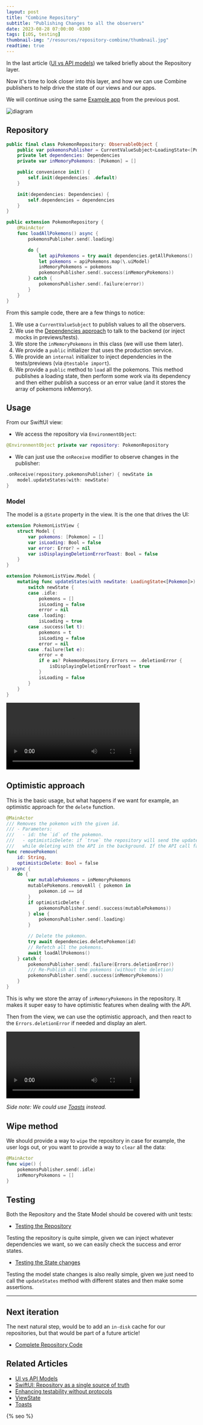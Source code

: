 ```yaml
---
layout: post
title: "Combine Repository"
subtitle: "Publishing Changes to all the observers"
date: 2023-08-28 07:00:00 -0300
tags: [iOS, testing]
thumbnail-img: "/resources/repository-combine/thumbnail.jpg"
readtime: true
---
```


In the last article ([UI vs API models](/2023-08-25-ui-vs-api-models-different-layers/)) we talked briefly about the Repository layer. 

Now it's time to look closer into this layer, and how we can use Combine publishers to help drive the state of our views and our apps.

We will continue using the same [Example app](https://github.com/mdb1/ModelsExampleApp/) from the previous post.

![diagram]({{static.static_files}}/resources/repository-combine/diagram.png)

## Repository

```swift
public final class PokemonRepository: ObservableObject {
    public var pokemonsPublisher = CurrentValueSubject<LoadingState<[Pokemon]>, Never>(.idle)
    private let dependencies: Dependencies
    private var inMemoryPokemons: [Pokemon] = []

    public convenience init() {
        self.init(dependencies: .default)
    }

    init(dependencies: Dependencies) {
        self.dependencies = dependencies
    }
}

public extension PokemonRepository {
    @MainActor
    func loadAllPokemons() async {
        pokemonsPublisher.send(.loading)

        do {
            let apiPokemons = try await dependencies.getAllPokemons()
            let pokemons = apiPokemons.map(\.uiModel)
            inMemoryPokemons = pokemons
            pokemonsPublisher.send(.success(inMemoryPokemons))
        } catch {
            pokemonsPublisher.send(.failure(error))
        }
    }
}
```

From this sample code, there are a few things to notice:

1. We use a `CurrentValueSubject` to publish values to all the observers.
2. We use the [Dependencies approach](/2023-02-03-enhancing-testability-without-protocols/) to talk to the backend (or inject mocks in previews/tests).
3. We store the `inMemoryPokemons` in this class (we will use them later).
4. We provide a `public` initializer that uses the production service.
5. We provide an `internal` initializer to inject dependencies in the tests/previews (via `@testable import`).
6. We provide a `public` method to `load` all the pokemons. This method publishes a loading state, then perform some work via its dependency and then either publish a success or an error value (and it stores the array of pokemons inMemory).

## Usage

From our SwiftUI view:

* We access the repository via `EnvironmentObject`:

```swift
@EnvironmentObject private var repository: PokemonRepository
```

* We can just use the `onReceive` modifier to observe changes in the publisher:

```swift
.onReceive(repository.pokemonsPublisher) { newState in
    model.updateStates(with: newState)
}
```

### Model

The model is a `@State` property in the view. It is the one that drives the UI:

```swift
extension PokemonListView {
    struct Model {
        var pokemons: [Pokemon] = []
        var isLoading: Bool = false
        var error: Error? = nil
        var isDisplayingDeletionErrorToast: Bool = false
    }
}

extension PokemonListView.Model {
    mutating func updateStates(with newState: LoadingState<[Pokemon]>) {
        switch newState {
        case .idle:
            pokemons = []
            isLoading = false
            error = nil
        case .loading:
            isLoading = true
        case .success(let t):
            pokemons = t
            isLoading = false
            error = nil
        case .failure(let e):
            error = e
            if e as? PokemonRepository.Errors == .deletionError {
                isDisplayingDeletionErrorToast = true
            }
            isLoading = false
        }
    }
}
```

<video style="width: 70%; @media (max-width: 768px) { width: 50%; }" controls>
    <source src="{{static.static_files}}/resources/repository-combine/demo.mp4" type="video/mp4">
</video>

## Optimistic approach

This is the basic usage, but what happens if we want for example, an optimistic approach for the `delete` function.

```swift
@MainActor
/// Removes the pokemon with the given id.
/// - Parameters:
///   - id: the `id` of the pokemon.
///   - optimisticDelete: if `true` the repository will send the updated list of pokemons automatically,
///   while deleting with the API in the background. If the API call fails, the repository will re-publish the entire list.
func removePokemon(
    id: String,
    optimisticDelete: Bool = false
) async {
    do {
        var mutablePokemons = inMemoryPokemons
        mutablePokemons.removeAll { pokemon in
            pokemon.id == id
        }
        if optimisticDelete {
            pokemonsPublisher.send(.success(mutablePokemons))
        } else {
            pokemonsPublisher.send(.loading)
        }

        // Delete the pokemon.
        try await dependencies.deletePokemon(id)
        // Refetch all the pokemons.
        await loadAllPokemons()
    } catch {
        pokemonsPublisher.send(.failure(Errors.deletionError))
        /// Re-Publish all the pokemons (without the deletion)
        pokemonsPublisher.send(.success(inMemoryPokemons))
    }
}
```

This is why we store the array of `inMemoryPokemons` in the repository. It makes it super easy to have optimistic features when dealing with the API.

Then from the view, we can use the optimistic approach, and then react to the `Errors.deletionError` if needed and display an alert.

<video style="width: 70%; @media (max-width: 768px) { width: 50%; }" controls>
    <source src="{{static.static_files}}/resources/repository-combine/optimistic+error.mp4" type="video/mp4">
</video>

_Side note: We could use [Toasts](/2023-03-08-new-app-toasts/) instead._

## Wipe method

We should provide a way to `wipe` the repository in case for example, the user logs out, or you want to provide a way to `clear` all the data:

```swift
@MainActor
func wipe() {
    pokemonsPublisher.send(.idle)
    inMemoryPokemons = []
}
```

## Testing

Both the Repository and the State Model should be covered with unit tests:

* [Testing the Repository](https://github.com/mdb1/ModelsExampleApp/blob/main/Packages/Pokemon/Tests/PokemonDataTests/PokemonRepositoryTests.swift)

Testing the repository is quite simple, given we can inject whatever dependencies we want, so we can easily check the success and error states.

* [Testing the State changes](https://github.com/mdb1/ModelsExampleApp/blob/main/Packages/Pokemon/Tests/PokemonUITests/PokemonListView%2BModelTests.swift)

Testing the model state changes is also really simple, given we just need to call the `updateStates` method with different states and then make some assertions.

---

## Next iteration

The next natural step, would be to add an `in-disk` cache for our repositories, but that would be part of a future article!

* [Complete Repository Code](https://github.com/mdb1/ModelsExampleApp/blob/main/Packages/Pokemon/Sources/PokemonData/PokemonRepository.swift)

## Related Articles

- [UI vs API Models](/2023-08-25-ui-vs-api-models-different-layers/)
- [SwiftUI: Repository as a single source of truth](/2023-04-30-repository-as-single-source-of-truth/)
- [Enhancing testability without protocols](/2023-02-03-enhancing-testability-without-protocols/)
- [ViewState](/2023-01-08-new-app-view-state/)
- [Toasts](/2023-03-08-new-app-toasts/)

<!-- Do not remove - SEO meta tags -->
{% seo %}